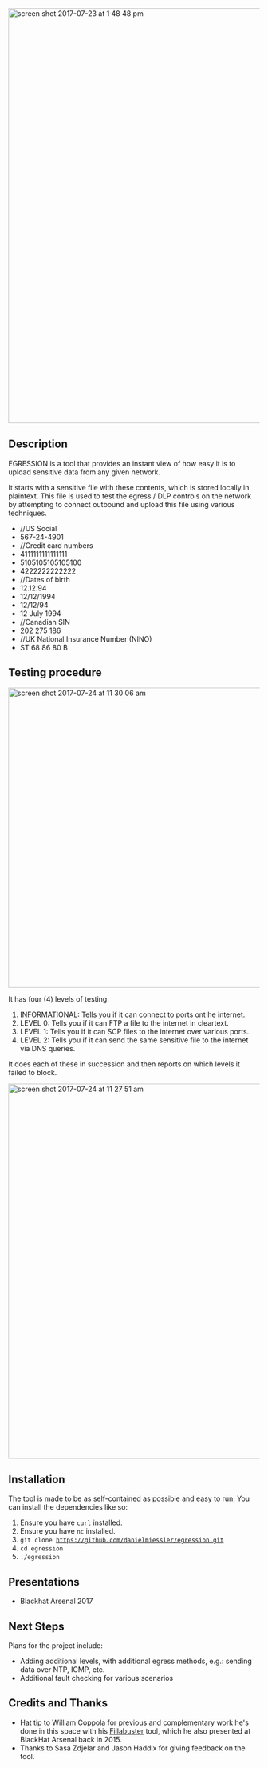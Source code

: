 <img width="830" alt="screen shot 2017-07-23 at 1 48 48 pm" src="https://user-images.githubusercontent.com/50654/28538157-16095534-7062-11e7-8efe-f53c750faa76.png">

## Description

EGRESSION is a tool that provides an instant view of how easy it is to upload sensitive data from any given network.

It starts with a sensitive file with these contents, which is stored locally in plaintext. This file is used to test the egress / DLP controls on the network by attempting to connect outbound and upload this file using various techniques.

- //US Social
- 567-24-4901
- //Credit card numbers
- 4111111111111111
- 5105105105105100
- 4222222222222
- //Dates of birth
- 12.12.94
- 12/12/1994
- 12/12/94
- 12 July 1994
- //Canadian SIN
- 202 275 186
- //UK National Insurance Number (NINO)
- ST 68 86 80 B

## Testing procedure

<img width="600" alt="screen shot 2017-07-24 at 11 30 06 am" src="https://user-images.githubusercontent.com/50654/28538557-7a4cea46-7063-11e7-9c05-001be31b2ab3.png">

It has four (4) levels of testing.

1. INFORMATIONAL: Tells you if it can connect to ports ont he internet.
2. LEVEL 0: Tells you if it can FTP a file to the internet in cleartext.
3. LEVEL 1: Tells you if it can SCP files to the internet over various ports.
4. LEVEL 2: Tells you if it can send the same sensitive file to the internet via DNS queries.

It does each of these in succession and then reports on which levels it failed to block.

<img width="750" alt="screen shot 2017-07-24 at 11 27 51 am" src="https://user-images.githubusercontent.com/50654/28538460-2b3d39d8-7063-11e7-8438-b13e275c4786.png">

## Installation

The tool is made to be as self-contained as possible and easy to run. You can install the dependencies like so:

1. Ensure you have <code>curl</code> installed.
2. Ensure you have <code>nc</code> installed.
3. <code>git clone https://github.com/danielmiessler/egression.git</code>
4. <code>cd egression</code>
5. <code>./egression</code>

## Presentations

- Blackhat Arsenal 2017

## Next Steps

Plans for the project include:

- Adding additional levels, with additional egress methods, e.g.: sending data over NTP, ICMP, etc.
- Additional fault checking for various scenarios

## Credits and Thanks

- Hat tip to William Coppola for previous and complementary work he's done in this space with his [Fillabuster](https://github.com/subinacls/Filibuster) tool, which he also presented at BlackHat Arsenal back in 2015.
- Thanks to Sasa Zdjelar and Jason Haddix for giving feedback on the tool.
